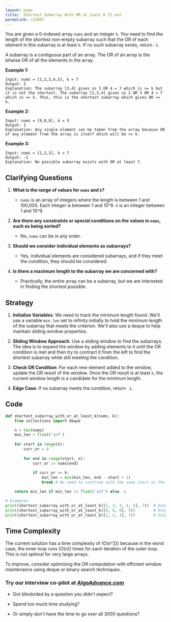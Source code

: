 ```yaml
---
layout: page
title:  Shortest Subarray With OR at Least K II-out
permalink: /s3097
---
```


You are given a 0-indexed array `nums` and an integer `k`. You need to find the length of the shortest non-empty subarray such that the OR of each element in this subarray is at least `k`. If no such subarray exists, return `-1`.

A subarray is a contiguous part of an array. The OR of an array is the bitwise OR of all the elements in the array.

**Example 1:**

    Input: nums = [1,2,3,4,5], k = 7
    Output: 3
    Explanation: The subarray [3,4] gives us 3 OR 4 = 7 which is >= k but it is not the shortest. The subarray [2,3,4] gives us 2 OR 3 OR 4 = 7 which is >= k. Thus, this is the shortest subarray which gives OR >= k.

**Example 2:**

    Input: nums = [9,6,8], k = 5
    Output: 1
    Explanation: Any single element can be taken from the array because OR of any element from the array is itself which will be >= k.

**Example 3:**

    Input: nums = [1,2,3], k = 7
    Output: -1
    Explanation: No possible subarray exists with OR at least 7.

## Clarifying Questions

1. **What is the range of values for `nums` and `k`?**
   - `nums` is an array of integers where the length is between 1 and 100,000. Each integer is between 1 and 10^9. `k` is an integer between 1 and 10^9.
   
2. **Are there any constraints or special conditions on the values in `nums`, such as being sorted?**
   - No, `nums` can be in any order. 

3. **Should we consider individual elements as subarrays?**
   - Yes, individual elements are considered subarrays, and if they meet the condition, they should be considered.
   
4. **Is there a maximum length to the subarray we are concerned with?**
   - Practically, the entire array can be a subarray, but we are interested in finding the shortest possible.

## Strategy

1. **Initialize Variables**: We need to track the minimum length found. We'll use a variable `min_len` set to infinity initially to hold the minimum length of the subarray that meets the criterion. We'll also use a deque to help maintain sliding window properties.
   
2. **Sliding Window Approach**: Use a sliding window to find the subarrays. The idea is to expand the window by adding elements to it until the OR condition is met and then try to contract it from the left to find the shortest subarray while still meeting the condition.
   
3. **Check OR Condition**: For each new element added to the window, update the OR result of the window. Once the OR result is at least `k`, the current window length is a candidate for the minimum length.
   
4. **Edge Case**: If no subarray meets the condition, return `-1`.

## Code

```python
def shortest_subarray_with_or_at_least_k(nums, k):
    from collections import deque

    n = len(nums)
    min_len = float('inf')
    
    for start in range(n):
        curr_or = 0
        
        for end in range(start, n):
            curr_or |= nums[end]
            
            if curr_or >= k:
                min_len = min(min_len, end - start + 1)
                break # No need to continue with the same start as the subarray will only get longer

    return min_len if min_len != float('inf') else -1

# Examples
print(shortest_subarray_with_or_at_least_k([1, 2, 3, 4, 5], 7))  # Output: 3
print(shortest_subarray_with_or_at_least_k([9, 6, 8], 5))        # Output: 1
print(shortest_subarray_with_or_at_least_k([1, 2, 3], 7))        # Output: -1
```

## Time Complexity

The current solution has a time complexity of \(O(n^2)\) because in the worst case, the inner loop runs \(O(n)\) times for each iteration of the outer loop. This is not optimal for very large arrays.

To improve, consider optimizing the OR computation with efficient window maintenance using deque or binary search techniques.


### Try our interview co-pilot at [AlgoAdvance.com](https://algoAdvance.com)

- Got blindsided by a question you didn't expect?

- Spend too much time studying?

- Or simply don't have the time to go over all 3000 questions?

